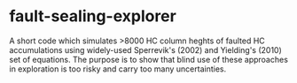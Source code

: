 # fault-sealing-explorer
A short code which simulates >8000 HC column heghts of faulted HC accumulations using widely-used Sperrevik's (2002) and Yielding's (2010) set of equations.
The purpose is to show that blind use of these approaches in exploration is too risky and carry too many uncertainties. 

